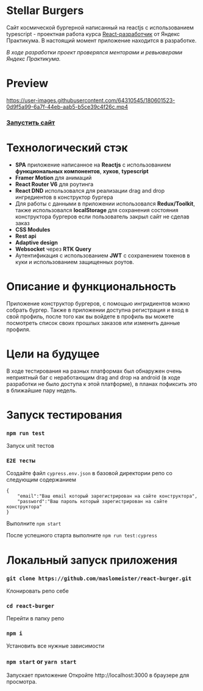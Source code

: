 # Stellar Burgers
Сайт космической бургерной написанный на reactjs с использованием typescript - проектная работа курса [React-разработчик](https://practicum.yandex.ru/react/) от Яндекс Практикума. В настоящий момент приложение находится в разработке.

_В ходе разработки проект проверялся менторами и ревьюверами Яндекс Практикума._

# Preview
https://user-images.githubusercontent.com/64310545/180601523-0d9f5a99-6a7f-44eb-aab5-b5ce39c4f26c.mp4

### [Запустить сайт](https://maslomeister.github.io/react-burger/)

# Технологический стэк

- **SPA** приложение написанное на **Reactjs** с использованием **функциональных компонентов**, **хуков**, **typescript**
- **Framer Motion** для анимаций
- **React Router V6** для роутинга
- **React DND** использовался для реализации drag and drop ингредиентов в конструктор бургера
- Для работы с данными в приложении использовался **Redux/Toolkit**, также использовался **localStorage** для сохранения состояния конструктора бургеров если пользователь закрыл сайт не сделав заказ
- **CSS Modules**
- **Rest api**
- **Adaptive design**
- **Websocket** через **RTK Query**
- Аутентификация с использованием **JWT** с сохранением токенов в куки и использованием защищенных роутов.

# Описание и функциональность

Приложение конструктор бургеров, с помощью ингридиентов можно собрать бургер.
Также в приложении доступна регистрация и вход в свой профиль, после того как вы войдете в профиль вы можете посмотреть список своих прошлых заказов или изменить данные профиля.

# Цели на будущее

В ходе тестирования на разных платформах был обнаружен очень неприятный баг с неработающим drag and drop на android (в ходе разработки не было доступа к этой платформе), в планах пофиксить это в ближайшие пару недель.

# Запуск тестирования

### `npm run test`

Запуск unit тестов

### `E2E тесты`

Создайте файл `cypress.env.json` в базовой директории репо со следующим содержанием

```
{
	"email":"Ваш email который зарегистрирован на сайте конструктора",
	"password":"Ваш пароль который зарегистрирован на сайте конструктора"
}
```

Выполните `npm start`

После успешного старта выполните `npm run test:cypress`

###

# Локальный запуск приложения

### `git clone https://github.com/maslomeister/react-burger.git`

Клонировать репо себе

### `cd react-burger`

Перейти в папку репо

### `npm i`

Установить все нужные зависимости

### `npm start` or `yarn start`

Запускает приложение
Откройте http://localhost:3000 в браузере для просмотра.
